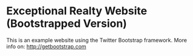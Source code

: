 # Exceptional Realty Website (Bootstrapped Version)

This is an example website using the Twitter Bootstrap framework.
More info on:
http://getbootstrap.com
